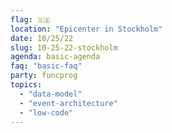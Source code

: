 ```yaml
---
flag: 🇸🇪
location: "Epicenter in Stockholm"
date: 10/25/22
slug: 10-25-22-stockholm
agenda: basic-agenda
faq: "basic-faq"
party: funcprog
topics:
  - "data-model"
  - "event-architecture"
  - "low-code"
---
```

